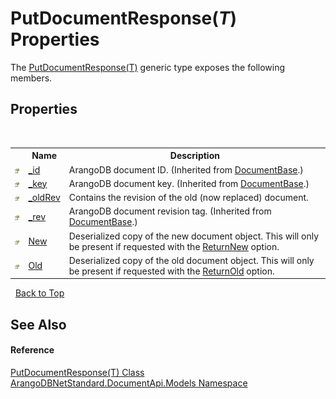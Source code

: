 # PutDocumentResponse(*T*) Properties
 

The <a href="e02f4b6d-cd9b-3f2c-8347-335a724a8493">PutDocumentResponse(T)</a> generic type exposes the following members.


## Properties
&nbsp;<table><tr><th></th><th>Name</th><th>Description</th></tr><tr><td>![Public property](media/pubproperty.gif "Public property")</td><td><a href="a0476557-4a19-0eae-f9e6-bf05599ad283">_id</a></td><td>
ArangoDB document ID.
 (Inherited from <a href="a5eaa0e0-20e6-6527-df46-e76faa3ec20a">DocumentBase</a>.)</td></tr><tr><td>![Public property](media/pubproperty.gif "Public property")</td><td><a href="12b077b9-8dd6-3303-069d-e132c7a8c710">_key</a></td><td>
ArangoDB document key.
 (Inherited from <a href="a5eaa0e0-20e6-6527-df46-e76faa3ec20a">DocumentBase</a>.)</td></tr><tr><td>![Public property](media/pubproperty.gif "Public property")</td><td><a href="9acb6c26-1d90-b993-4e4d-18dd48b33aea">_oldRev</a></td><td>
Contains the revision of the old (now replaced) document.</td></tr><tr><td>![Public property](media/pubproperty.gif "Public property")</td><td><a href="94e9ac20-6fa8-2d8d-8804-795d19fe03ec">_rev</a></td><td>
ArangoDB document revision tag.
 (Inherited from <a href="a5eaa0e0-20e6-6527-df46-e76faa3ec20a">DocumentBase</a>.)</td></tr><tr><td>![Public property](media/pubproperty.gif "Public property")</td><td><a href="d95f84e5-7bab-d319-9a23-3ffbf3fb7e84">New</a></td><td>
Deserialized copy of the new document object. This will only be present if requested with the <a href="0d7b346f-1dfa-faaf-19bb-b5be31e31340">ReturnNew</a> option.</td></tr><tr><td>![Public property](media/pubproperty.gif "Public property")</td><td><a href="ba8f0a2e-4603-b7b9-5b9c-f9431f182082">Old</a></td><td>
Deserialized copy of the old document object. This will only be present if requested with the <a href="3663b415-723f-275c-6ace-a9c5c7673609">ReturnOld</a> option.</td></tr></table>&nbsp;
<a href="#putdocumentresponse(*t*)-properties">Back to Top</a>

## See Also


#### Reference
<a href="e02f4b6d-cd9b-3f2c-8347-335a724a8493">PutDocumentResponse(T) Class</a><br /><a href="81a73561-cfc6-64b8-9923-29f0333f4867">ArangoDBNetStandard.DocumentApi.Models Namespace</a><br />